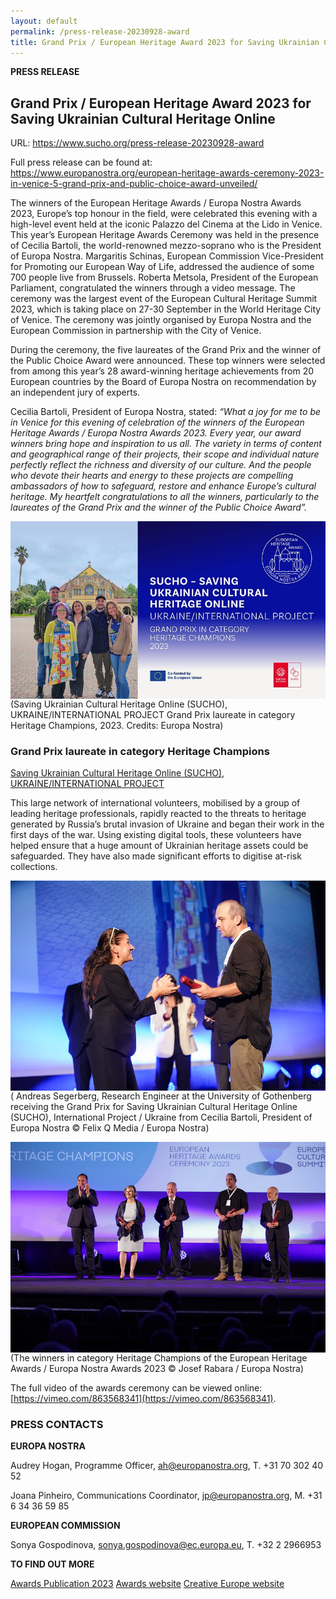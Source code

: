 ```yaml
---
layout: default
permalink: /press-release-20230928-award
title: Grand Prix / European Heritage Award 2023 for Saving Ukrainian Cultural Heritage Online
---
```


**PRESS RELEASE**

## Grand Prix / European Heritage Award 2023 for Saving Ukrainian Cultural Heritage Online

URL: https://www.sucho.org/press-release-20230928-award

Full press release can be found at: https://www.europanostra.org/european-heritage-awards-ceremony-2023-in-venice-5-grand-prix-and-public-choice-award-unveiled/

The winners of the European Heritage Awards / Europa Nostra Awards 2023, Europe’s top honour in the field, were celebrated this evening with a high-level event held at the iconic Palazzo del Cinema at the Lido in Venice. This year’s European Heritage Awards Ceremony was held in the presence of Cecilia Bartoli, the world-renowned mezzo-soprano who is the President of Europa Nostra. Margaritis Schinas, European Commission Vice-President for Promoting our European Way of Life, addressed the audience of some 700 people live from Brussels. Roberta Metsola, President of the European Parliament, congratulated the winners through a video message. The ceremony was the largest event of the European Cultural Heritage Summit 2023, which is taking place on 27-30 September in the World Heritage City of Venice. The ceremony was jointly organised by Europa Nostra and the European Commission in partnership with the City of Venice.

During the ceremony, the five laureates of the Grand Prix and the winner of the Public Choice Award were announced. These top winners were selected from among this year’s 28 award-winning heritage achievements from 20 European countries by the Board of Europa Nostra on recommendation by an independent jury of experts.

Cecilia Bartoli, President of Europa Nostra, stated: _“What a joy for me to be in Venice for this evening of celebration of the winners of the European Heritage Awards / Europa Nostra Awards 2023. Every year, our award winners bring hope and inspiration to us all. The variety in terms of content and geographical range of their projects, their scope and individual nature perfectly reflect the richness and diversity of our culture. And the people who devote their hearts and energy to these projects are compelling ambassadors of how to safeguard, restore and enhance Europe’s cultural heritage. My heartfelt congratulations to all the winners, particularly to the laureates of the Grand Prix and the winner of the Public Choice Award”._

<img src="/assets/images/enawards2.jpg" style="float:right; margin-left: 10px;"/>
(Saving Ukrainian Cultural Heritage Online (SUCHO), UKRAINE/INTERNATIONAL PROJECT Grand Prix laureate in category Heritage Champions, 2023. Credits: Europa Nostra)
  
### Grand Prix laureate in category Heritage Champions
[Saving Ukrainian Cultural Heritage Online (SUCHO), UKRAINE/INTERNATIONAL PROJECT](https://www.europeanheritageawards.eu/winners/saving-ukrainian-cultural-heritage-online-sucho)

This large network of international volunteers, mobilised by a group of leading heritage professionals, rapidly reacted to the threats to heritage generated by Russia’s brutal invasion of Ukraine and began their work in the first days of the war. Using existing digital tools, these volunteers have helped ensure that a huge amount of Ukrainian heritage assets could be safeguarded. They have also made significant efforts to digitise at-risk collections.

<img src="/assets/images/enawards3.jpg" style="float:right; margin-left: 10px;"/>(
Andreas Segerberg, Research Engineer at the University of Gothenberg receiving the Grand Prix for Saving Ukrainian Cultural Heritage Online (SUCHO), International Project / Ukraine from Cecilia Bartoli, President of Europa Nostra © Felix Q Media / Europa Nostra)

<img src="/assets/images/enawards1.jpg" style="float:right; margin-left: 10px;"/>
(The winners in category Heritage Champions of the European Heritage Awards / Europa Nostra Awards 2023 © Josef Rabara / Europa Nostra)

The full video of the awards ceremony can be viewed online: [https://vimeo.com/863568341](https://vimeo.com/863568341).

    

### PRESS CONTACTS

**EUROPA NOSTRA**

Audrey Hogan, Programme Officer, ah@europanostra.org, T. +31 70 302 40 52 

Joana Pinheiro, Communications Coordinator, jp@europanostra.org, M. +31 6 34 36 59 85

**EUROPEAN COMMISSION** 

Sonya Gospodinova, sonya.gospodinova@ec.europa.eu, T. +32 2 2966953

**TO FIND OUT MORE**

[Awards Publication 2023](https://issuu.com/europanostra/docs/2023-awards-magazine?fr=xKAE9_zU1NQ)
[Awards website](http://www.europeanheritageawards.eu/)
[Creative Europe website](http://ec.europa.eu/programmes/creative-europe/index_en.htm)
